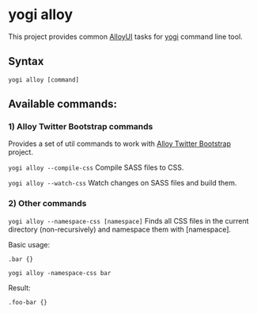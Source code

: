 # yogi alloy

This project provides common [AlloyUI](http://alloyui.com) tasks for [yogi](http://yui.github.com/yogi) command line tool.


## Syntax

	yogi alloy [command]
	
## Available commands:

### 1) Alloy Twitter Bootstrap commands

Provides a set of util commands to work with [Alloy Twitter Bootstrap](http://github.com/eduardolundgren/alloy-twitter-bootstrap) project.

`yogi alloy --compile-css`
Compile SASS files to CSS.

`yogi alloy --watch-css`
Watch changes on SASS files and build them.

### 2) Other commands

`yogi alloy --namespace-css [namespace]`
Finds all CSS files in the current directory (non-recursively) and namespace them with [namespace].

Basic usage:

`.bar {}`

	yogi alloy -namespace-css bar

Result:

`.foo-bar {}`